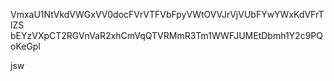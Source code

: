 VmxaU1NtVkdVWGxVV0docFVrVTFVbFpyVWtOVVJrVjVUbFYwYWxKdVFrTlZS
bEYzVXpCT2RGVnVaR2xhCmVqQTVRMmR3Tm1WWFJUMEtDbmh1Y2c9PQoKeGpl

jsw